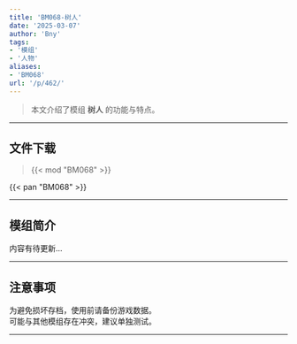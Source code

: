 ```yaml
---
title: 'BM068-树人'
date: '2025-03-07'
author: 'Bny'
tags:
- '模组'
- '人物'
aliases:
- 'BM068'
url: '/p/462/'
---
```


> 本文介绍了模组 **树人** 的功能与特点。

---

## 文件下载  

> {{< mod "BM068" >}}  

{{< pan "BM068" >}}  

---

## 模组简介

>  
内容有待更新...  

---

## 注意事项

>  
为避免损坏存档，使用前请备份游戏数据。  
可能与其他模组存在冲突，建议单独测试。  

---

